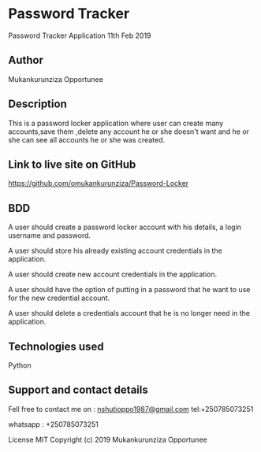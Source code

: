 # Password Tracker

Password Tracker Application 11th Feb 2019

## Author

Mukankurunziza Opportunee

## Description

This is a password locker application where user can create many accounts,save them ,delete any account he or she doesn't want and he or she can see all accounts he or she was created.

## Link to live site on GitHub

https://github.com/omukankurunziza/Password-Locker

## BDD

A user should create a password locker account with his details, a login username and password.

A user should store his already existing account credentials in the application.

A user should create new account credentials in the application.

A user should have the option of putting in a password that he want to use for the new credential account.

A user should delete a credentials account that he is no longer need in the application.

## Technologies used

Python

## Support and contact details

Fell free to contact me on :
nshutioppo1987@gmail.com tel:+250785073251

whatsapp : +250785073251

License
MIT Copyright (c) 2019 Mukankurunziza Opportunee
